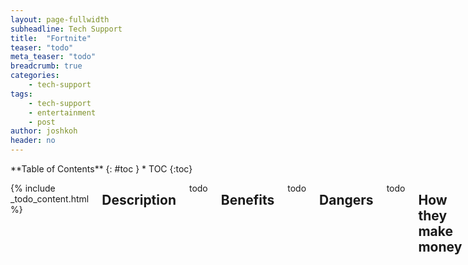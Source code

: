 ```yaml
---
layout: page-fullwidth
subheadline: Tech Support
title:  "Fortnite"
teaser: "todo"
meta_teaser: "todo"
breadcrumb: true
categories:
    - tech-support
tags:
    - tech-support
    - entertainment
    - post
author: joshkoh
header: no
---
```


<div class="row">
<div class="medium-4 medium-push-8 columns" markdown="1">
<div class="panel radius" markdown="1">
**Table of Contents**
{: #toc }
*  TOC
{:toc}
</div>
</div><!-- /.medium-4.columns -->
<div class="medium-8 medium-pull-4 columns" markdown="1">

{% include _todo_content.html %}

## Description

todo

## Benefits

todo

## Dangers

todo

## How they make money

todo

## Conclusion

todo